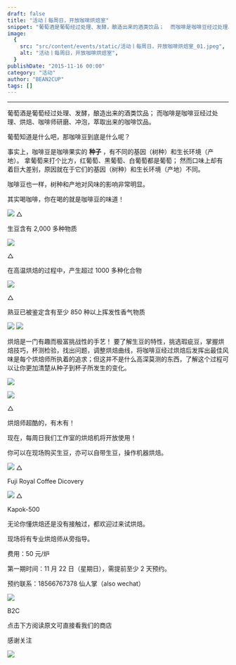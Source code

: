 ```yaml
---
draft: false
title: "活动丨每周日，开放咖啡烘焙室"
snippet: "葡萄酒是葡萄经过处理、发酵，酿造出来的酒类饮品；  而咖啡是咖啡豆经过处理、烘焙、咖啡师研磨、冲泡，萃取出"
image:
  {
    src: "src/content/events/static/活动丨每周日，开放咖啡烘焙室_01.jpeg",
    alt: "活动丨每周日，开放咖啡烘焙室",
  }
publishDate: "2015-11-16 00:00"
category: "活动"
author: "BEAN2CUP"
tags: []
---
```


<!-- # 活动丨每周日，开放咖啡烘焙室 -->

---

葡萄酒是葡萄经过处理、发酵，酿造出来的酒类饮品； 而咖啡是咖啡豆经过处理、烘焙、咖啡师研磨、冲泡，萃取出来的咖啡饮品。

葡萄知道是什么吧，那咖啡豆到底是什么呢？

事实上，咖啡豆是咖啡果实的 **种子** ，有不同的基因（树种）和生长环境（产地）。 拿葡萄来打个比方，红葡萄、黑葡萄、白葡萄都是葡萄；
然而口味上却有着巨大差别，原因就在于它们的基因（树种）和生长环境（产地）不同。

咖啡豆也一样，树种和产地对风味的影响非常明显。

其实喝咖啡，你在喝的就是咖啡豆的味道！

![](./static/活动丨每周日，开放咖啡烘焙室_01.jpeg)
△

生豆含有 2,000 多种物质

![](./static/活动丨每周日，开放咖啡烘焙室_02.jpeg)

△

在高温烘焙的过程中，产生超过 1000 多种化合物

![](./static/活动丨每周日，开放咖啡烘焙室_03.jpeg)

△

熟豆已被鉴定含有至少 850 种以上挥发性香气物质

![](./static/活动丨每周日，开放咖啡烘焙室_04.jpeg)
![](./static/活动丨每周日，开放咖啡烘焙室_05.png)

烘焙是一门有趣而极富挑战性的手艺！
要了解生豆的特性，挑选瑕疵豆，掌握烘焙技巧，杯测检验，找出问题，调整烘焙曲线，将咖啡豆经过烘焙后发挥出最佳风味是每个烘焙师所执着的追求；但这并不是什么高深莫测的东西，了解这个过程可以让你更加清楚从种子到杯子所发生的变化。

![](./static/活动丨每周日，开放咖啡烘焙室_06.jpeg)

![](./static/活动丨每周日，开放咖啡烘焙室_07.jpeg)

△

烘焙师超酷的，有木有！

现在，每周日我们工作室的烘焙机将开放使用！

你可以在现场购买生豆，亦可以自带生豆，操作机器烘焙。

![](./static/活动丨每周日，开放咖啡烘焙室_08.jpeg)
△

Fuji Royal Coffee Dicovery

![](./static/活动丨每周日，开放咖啡烘焙室_09.jpeg)
△

Kapok-500

无论你懂烘焙还是没有接触过，都欢迎过来试烘焙。

现场将有专业烘焙师从旁指导。

费用：50 元/炉

第一期时间：11 月 22 日（星期日），需提前至少 2 天预约。

预约联系：18566767378 仙人掌（also wechat）

![](./static/活动丨每周日，开放咖啡烘焙室_10.png)

B2C

点击下方阅读原文可直接看我们的商店

感谢关注

![](./static/活动丨每周日，开放咖啡烘焙室_11.png)
